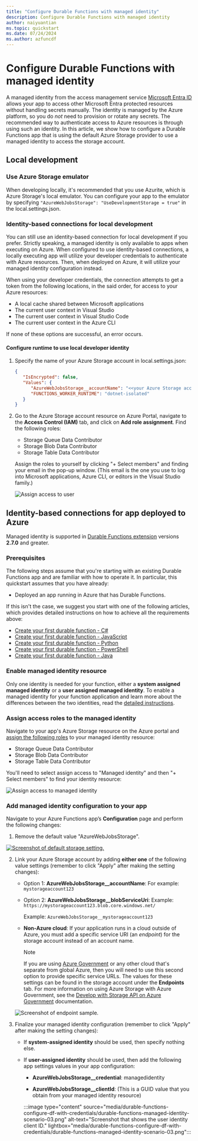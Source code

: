 ```yaml
---
title: "Configure Durable Functions with managed identity"
description: Configure Durable Functions with managed identity
author: naiyuantian
ms.topic: quickstart
ms.date: 07/24/2024
ms.author: azfuncdf
---
```


# Configure Durable Functions with managed identity 

A managed identity from the access management service [Microsoft Entra ID](../../active-directory/fundamentals/active-directory-whatis.md) allows your app to access other Microsoft Entra protected resources without handling secrets manually. The identity is managed by the Azure platform, so you do *not* need to provision or rotate any secrets. The recommended way to authenticate access to Azure resources is through using such an identity. In this article, we show how to configure a Durable Functions app that is using the default Azure Storage provider to use a managed identity to access the storage account. 

## Local development 

### Use Azure Storage emulator
When developing locally, it's recommended that you use Azurite, which is Azure Storage's local emulator. You can configure your app to the emulator by specifying `"AzureWebJobsStorage": "UseDevelopmentStorage = true"` in the local.settings.json.

### Identity-based connections for local development

You can still use an identity-based connection for local development if you prefer. Strictly speaking, a managed identity is only available to apps when executing on Azure. When configured to use identity-based connections, a locally executing app will utilize your developer credentials to authenticate with Azure resources. Then, when deployed on Azure, it will utilize your managed identity configuration instead.

When using your developer credentials, the connection attempts to get a token from the following locations, in the said order, for access to your Azure resources:

- A local cache shared between Microsoft applications
- The current user context in Visual Studio
- The current user context in Visual Studio Code
- The current user context in the Azure CLI

If none of these options are successful, an error occurs.

#### Configure runtime to use local developer identity
1. Specify the name of your Azure Storage account in local.settings.json: 
   ```json
   {
      "IsEncrypted": false,
      "Values": {
         "AzureWebJobsStorage__accountName": "<<your Azure Storage account name>>",
         "FUNCTIONS_WORKER_RUNTIME": "dotnet-isolated"
      }
   }
   ```
2. Go to the Azure Storage account resource on Azure Portal, navigate to the **Access Control (IAM)** tab, and click on **Add role assignment**. Find the following roles: 
   * Storage Queue Data Contributor 
   * Storage Blob Data Contributor 
   * Storage Table Data Contributor 

   Assign the roles to yourself by clicking "+ Select members" and finding your email in the pop-up window. (This email is the one you use to log into Microsoft applications, Azure CLI, or editors in the Visual Studio family.)

   ![Assign access to user](./media/durable-functions-managed-identity/assign-access-user.png)

## Identity-based connections for app deployed to Azure

Managed identity is supported in [Durable Functions extension](https://www.nuget.org/packages/Microsoft.Azure.WebJobs.Extensions.DurableTask) versions **2.7.0** and greater. 

### Prerequisites

The following steps assume that you're starting with an existing Durable Functions app and are familiar with how to operate it. In particular, this quickstart assumes that you have already: 

* Deployed an app running in Azure that has Durable Functions. 

If this isn't the case, we suggest you start with one of the following articles, which provides detailed instructions on how to achieve all the requirements above:

- [Create your first durable function - C#](durable-functions-create-first-csharp.md)
- [Create your first durable function - JavaScript](quickstart-js-vscode.md)
- [Create your first durable function - Python](quickstart-python-vscode.md)
- [Create your first durable function - PowerShell](quickstart-powershell-vscode.md)
- [Create your first durable function - Java](quickstart-java.md)

### Enable managed identity resource 

Only one identity is needed for your function, either a **system assigned managed identity** or a **user assigned managed identity**. To enable a managed identity for your function application and learn more about the differences between the two identities, read the [detailed instructions](../../app-service/overview-managed-identity.md).   

### Assign access roles to the managed identity

Navigate to your app's Azure Storage resource on the Azure portal and [assign the following roles](https://learn.microsoft.com/entra/identity/managed-identities-azure-resources/how-to-assign-access-azure-resource) to your managed identity resource:

* Storage Queue Data Contributor
* Storage Blob Data Contributor
* Storage Table Data Contributor

You'll need to select assign access to "Managed identity" and then "+ Select members" to find your identity resource: 

![Assign access to managed identity](./media/durable-functions-managed-identity/assign-access-managed-identity.png)

### Add managed identity configuration to your app

Navigate to your Azure Functions app’s **Configuration** page and perform the following changes: 

1. Remove the default value "AzureWebJobsStorage". 

  [ ![Screenshot of default storage setting.](./media/durable-functions-configure-df-with-credentials/durable-functions-managed-identity-scenario-01.png)](./media/durable-functions-configure-df-with-credentials/durable-functions-managed-identity-scenario-01.png#lightbox)

2. Link your Azure Storage account by adding **either one** of the following value settings (remember to click "Apply" after making the setting changes): 

   * Option 1: 
      **AzureWebJobsStorage__accountName**: For example: `mystorageaccount123`

   * Option 2: 
      **AzureWebJobsStorage__blobServiceUri**: Example: `https://mystorageaccount123.blob.core.windows.net/` 

       Example: `AzureWebJobsStorage__mystorageaccount123`

   * **Non-Azure cloud**: If your application runs in a cloud outside of Azure, you must add a specific service URI (an *endpoint*) for the storage account instead of an account name.

     > [!NOTE] 
     > If you are using [Azure Government](../../azure-government/documentation-government-welcome.md) or any other cloud that's separate from global Azure, then you will need to use this second option to provide specific service URLs. The values for these settings can be found in the storage account under the **Endpoints** tab. For more information on using Azure Storage with Azure Government, see the [Develop with Storage API on Azure Government](../../azure-government/documentation-government-get-started-connect-to-storage.md) documentation. 

   ![Screenshot of endpoint sample.](media/durable-functions-configure-df-with-credentials/durable-functions-managed-identity-scenario-02.png)

3. Finalize your managed identity configuration (remember to click "Apply" after making the setting changes): 

   * If **system-assigned identity** should be used, then specify nothing else. 

   * If **user-assigned identity** should be used, then add the following app settings values in your app configuration:  
     * **AzureWebJobsStorage__credential**: managedidentity 

     * **AzureWebJobsStorage__clientId**: (This is a GUID value that you obtain from your managed identity resource)

     :::image type="content" source="media/durable-functions-configure-df-with-credentials/durable-functions-managed-identity-scenario-03.png" alt-text="Screenshot that shows the user identity client ID." lightbox="media/durable-functions-configure-df-with-credentials/durable-functions-managed-identity-scenario-03.png":::





